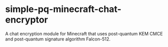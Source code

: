 # simple-pq-minecraft-chat-encryptor
A chat encryption module for Minecraft that uses post-quantum KEM CMCE and post-quantum signature algorithm Falcon-512.
